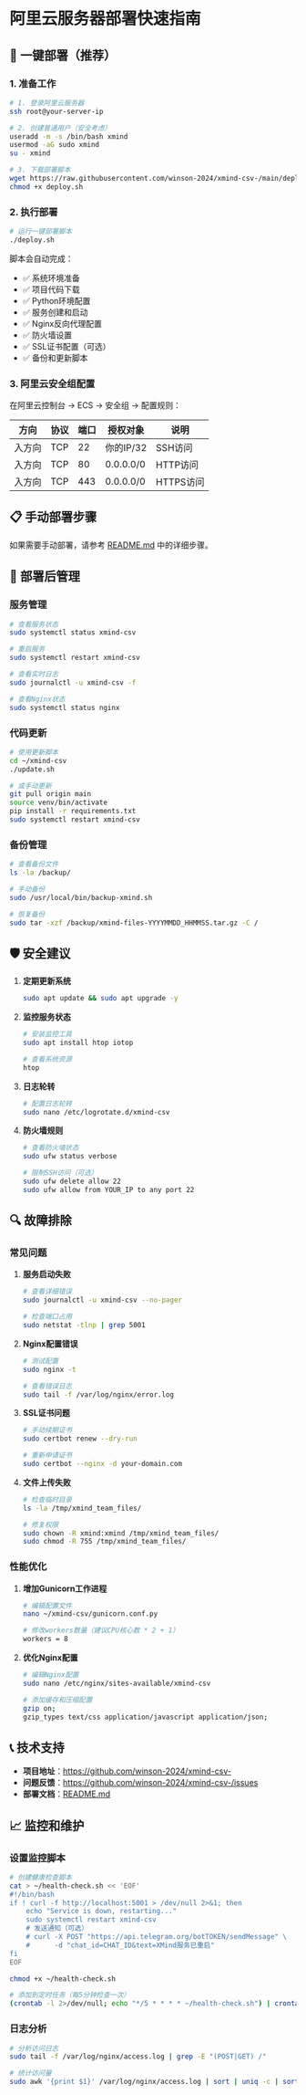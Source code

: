 # 阿里云服务器部署快速指南

## 🚀 一键部署（推荐）

### 1. 准备工作
```bash
# 1. 登录阿里云服务器
ssh root@your-server-ip

# 2. 创建普通用户（安全考虑）
useradd -m -s /bin/bash xmind
usermod -aG sudo xmind
su - xmind

# 3. 下载部署脚本
wget https://raw.githubusercontent.com/winson-2024/xmind-csv-/main/deploy.sh
chmod +x deploy.sh
```

### 2. 执行部署
```bash
# 运行一键部署脚本
./deploy.sh
```

脚本会自动完成：
- ✅ 系统环境准备
- ✅ 项目代码下载
- ✅ Python环境配置
- ✅ 服务创建和启动
- ✅ Nginx反向代理配置
- ✅ 防火墙设置
- ✅ SSL证书配置（可选）
- ✅ 备份和更新脚本

### 3. 阿里云安全组配置
在阿里云控制台 → ECS → 安全组 → 配置规则：

| 方向 | 协议 | 端口 | 授权对象 | 说明 |
|------|------|------|----------|------|
| 入方向 | TCP | 22 | 你的IP/32 | SSH访问 |
| 入方向 | TCP | 80 | 0.0.0.0/0 | HTTP访问 |
| 入方向 | TCP | 443 | 0.0.0.0/0 | HTTPS访问 |

## 📋 手动部署步骤

如果需要手动部署，请参考 [README.md](README.md) 中的详细步骤。

## 🔧 部署后管理

### 服务管理
```bash
# 查看服务状态
sudo systemctl status xmind-csv

# 重启服务
sudo systemctl restart xmind-csv

# 查看实时日志
sudo journalctl -u xmind-csv -f

# 查看Nginx状态
sudo systemctl status nginx
```

### 代码更新
```bash
# 使用更新脚本
cd ~/xmind-csv
./update.sh

# 或手动更新
git pull origin main
source venv/bin/activate
pip install -r requirements.txt
sudo systemctl restart xmind-csv
```

### 备份管理
```bash
# 查看备份文件
ls -la /backup/

# 手动备份
sudo /usr/local/bin/backup-xmind.sh

# 恢复备份
sudo tar -xzf /backup/xmind-files-YYYYMMDD_HHMMSS.tar.gz -C /
```

## 🛡️ 安全建议

1. **定期更新系统**
   ```bash
   sudo apt update && sudo apt upgrade -y
   ```

2. **监控服务状态**
   ```bash
   # 安装监控工具
   sudo apt install htop iotop
   
   # 查看系统资源
   htop
   ```

3. **日志轮转**
   ```bash
   # 配置日志轮转
   sudo nano /etc/logrotate.d/xmind-csv
   ```

4. **防火墙规则**
   ```bash
   # 查看防火墙状态
   sudo ufw status verbose
   
   # 限制SSH访问（可选）
   sudo ufw delete allow 22
   sudo ufw allow from YOUR_IP to any port 22
   ```

## 🔍 故障排除

### 常见问题

1. **服务启动失败**
   ```bash
   # 查看详细错误
   sudo journalctl -u xmind-csv --no-pager
   
   # 检查端口占用
   sudo netstat -tlnp | grep 5001
   ```

2. **Nginx配置错误**
   ```bash
   # 测试配置
   sudo nginx -t
   
   # 查看错误日志
   sudo tail -f /var/log/nginx/error.log
   ```

3. **SSL证书问题**
   ```bash
   # 手动续期证书
   sudo certbot renew --dry-run
   
   # 重新申请证书
   sudo certbot --nginx -d your-domain.com
   ```

4. **文件上传失败**
   ```bash
   # 检查临时目录
   ls -la /tmp/xmind_team_files/
   
   # 修复权限
   sudo chown -R xmind:xmind /tmp/xmind_team_files/
   sudo chmod -R 755 /tmp/xmind_team_files/
   ```

### 性能优化

1. **增加Gunicorn工作进程**
   ```bash
   # 编辑配置文件
   nano ~/xmind-csv/gunicorn.conf.py
   
   # 修改workers数量（建议CPU核心数 * 2 + 1）
   workers = 8
   ```

2. **优化Nginx配置**
   ```bash
   # 编辑Nginx配置
   sudo nano /etc/nginx/sites-available/xmind-csv
   
   # 添加缓存和压缩配置
   gzip on;
   gzip_types text/css application/javascript application/json;
   ```

## 📞 技术支持

- **项目地址**：https://github.com/winson-2024/xmind-csv-
- **问题反馈**：https://github.com/winson-2024/xmind-csv-/issues
- **部署文档**：[README.md](README.md)

## 📈 监控和维护

### 设置监控脚本
```bash
# 创建健康检查脚本
cat > ~/health-check.sh << 'EOF'
#!/bin/bash
if ! curl -f http://localhost:5001 > /dev/null 2>&1; then
    echo "Service is down, restarting..."
    sudo systemctl restart xmind-csv
    # 发送通知（可选）
    # curl -X POST "https://api.telegram.org/botTOKEN/sendMessage" \
    #      -d "chat_id=CHAT_ID&text=XMind服务已重启"
fi
EOF

chmod +x ~/health-check.sh

# 添加到定时任务（每5分钟检查一次）
(crontab -l 2>/dev/null; echo "*/5 * * * * ~/health-check.sh") | crontab -
```

### 日志分析
```bash
# 分析访问日志
sudo tail -f /var/log/nginx/access.log | grep -E "(POST|GET) /"

# 统计访问量
sudo awk '{print $1}' /var/log/nginx/access.log | sort | uniq -c | sort -nr | head -10